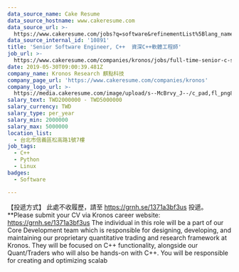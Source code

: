```yaml
---
data_source_name: Cake Resume
data_source_hostname: www.cakeresume.com
data_source_url: >-
  https://www.cakeresume.com/jobs?q=software&refinementList%5Blang_name%5D%5B0%5D=English&refinementList%5Bsalary_type%5D=per_year&range%5Bsalary_range%5D%5Bmin%5D=1000000&page=2
data_source_internal_id: '10891'
title: 'Senior Software Engineer, C++  資深C++軟體工程師'
job_url: >-
  https://www.cakeresume.com/companies/kronos/jobs/full-time-senior-c-software-engineer
date: 2019-05-30T09:00:39.481Z
company_name: Kronos Research 麒點科技
company_page_url: 'https://www.cakeresume.com/companies/kronos'
company_logo_url: >-
  https://media.cakeresume.com/image/upload/s--McBrvy_J--/c_pad,fl_png8,h_200,w_200/v1578283593/oah25nx6qnylshhzlpzk.png
salary_text: TWD2000000 - TWD5000000
salary_currency: TWD
salary_type: per_year
salary_min: 2000000
salary_max: 5000000
location_list:
  - 台北市信義區松高路1號7樓
job_tags:
  - C++
  - Python
  - Linux
badges:
  - Software

---
```


【投遞方式】 此處不收履歷，請至 https://grnh.se/1371a3bf3us 投遞。 **Please submit your CV via Kronos career website: https://grnh.se/1371a3bf3us The individual in this role will be a part of our Core Development team which is responsible for designing, developing, and maintaining our proprietary quantitative trading and research framework at Kronos. They will be focused on C++ functionality, alongside our Quant/Traders who will also be hands-on with C++. You will be responsible for creating and optimizing scalab